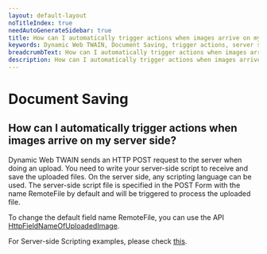 ```yaml
---
layout: default-layout
noTitleIndex: true
needAutoGenerateSidebar: true
title: How can I automatically trigger actions when images arrive on my server side?
keywords: Dynamic Web TWAIN, Document Saving, trigger actions, server side
breadcrumbText: How can I automatically trigger actions when images arrive on my server side?
description: How can I automatically trigger actions when images arrive on my server side?
---
```


# Document Saving

## How can I automatically trigger actions when images arrive on my server side?

Dynamic Web TWAIN sends an HTTP POST request to the server when doing an upload. You need to write your server-side script to receive and save the uploaded files. On the server side, any scripting language can be used. The server-side script file is specified in the POST Form with the name RemoteFile by default and will be triggered to process the uploaded file.

To change the default field name RemoteFile, you can use the API <a href="https://www.dynamsoft.com/web-twain/docs-archive/v17.2.1/info/api/WebTwain_IO.html#httpfieldnameofuploadedimage" target="_blank">HttpFieldNameOfUploadedImage</a>.

For Server-side Scripting examples, please check <a href="https://www.dynamsoft.com/web-twain/docs-archive/v17.2.1/indepth/development/Server-script.html" target="_blank">this</a>.
